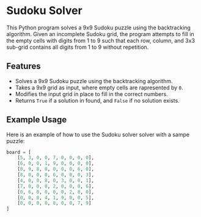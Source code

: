 # Sudoku Solver

This Python program solves a 9x9 Sudoku puzzle using the backtracking algorithm. Given an incomplete Sudoku grid, the program attempts to fill in the empty cells with digits from 1 to 9 such that each row, column, and 3x3 sub-grid contains all digits from 1 to 9 without repetition.


## Features
- Solves a 9x9 Sudoku puzzle using the backtracking algorithm.
- Takes a 9x9 grid as input, where empty cells are rapresented by `0`.
- Modifies the input grid in place to fill in the correct numbers.
- Returns `True` if a solution in found, and `False` if no solution exists.


## Example Usage

Here is an example of how to use the Sudoku solver solver with a sampe puzzle:

```Python
board = [
    [5, 3, 0, 0, 7, 0, 0, 0, 0],
    [6, 0, 0, 1, 9, 0, 0, 0, 0],
    [0, 9, 8, 0, 0, 0, 0, 6, 0],
    [8, 0, 0, 0, 6, 0, 0, 0, 3],
    [4, 0, 0, 8, 0, 3, 0, 0, 1],
    [7, 0, 0, 0, 2, 0, 0, 0, 6],
    [0, 6, 0, 0, 0, 0, 2, 8, 0],
    [0, 0, 0, 4, 1, 9, 0, 0, 5],
    [0, 0, 0, 0, 8, 0, 0, 7, 9]
]
